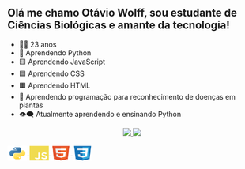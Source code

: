 ## Olá me chamo Otávio Wolff, sou estudante de Ciências Biológicas e amante da tecnologia!
- 🐱‍👤 23 anos
- 🐍 Aprendendo Python
- 🟨 Aprendendo JavaScript
- 🟦 Aprendendo CSS
- 🟧 Aprendendo HTML
- 🤖 Aprendendo programação para reconhecimento de doenças em plantas
- 👁‍🗨 Atualmente aprendendo e ensinando Python

<div align="center">
  <a href="https://github.com/Taviowolff">
  <img height="150em" src="https://github-readme-stats.vercel.app/api?username=taviowolff&show_icons=true&theme=dark&include_all_commits=true&count_private=true"/>
  <img height="150em" src="https://github-readme-stats.vercel.app/api/top-langs/?username=taviowolff&layout=compact&langs_count=7&theme=dark"/>
</div>

<div style="display: inline_block"><br>
  <img align="center" alt="Tavio-Python" height="30" width="40" src="https://raw.githubusercontent.com/devicons/devicon/master/icons/python/python-original.svg">
  <img align="center" alt="Tavio-Js" height="30" width="40" src="https://raw.githubusercontent.com/devicons/devicon/master/icons/javascript/javascript-plain.svg">
  <img align="center" alt="Tavio-HTML" height="30" width="40" src="https://raw.githubusercontent.com/devicons/devicon/master/icons/html5/html5-original.svg">
  <img align="center" alt="Tavio-CSS" height="30" width="40" src="https://raw.githubusercontent.com/devicons/devicon/master/icons/css3/css3-original.svg">
</div>


##
